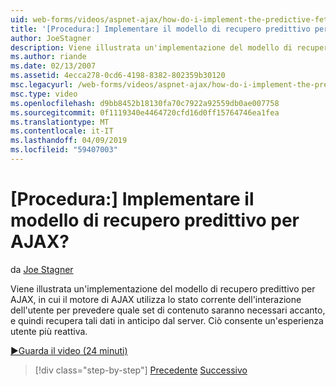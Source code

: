 ```yaml
---
uid: web-forms/videos/aspnet-ajax/how-do-i-implement-the-predictive-fetch-pattern-for-ajax
title: '[Procedura:] Implementare il modello di recupero predittivo per AJAX? | Microsoft Docs'
author: JoeStagner
description: Viene illustrata un'implementazione del modello di recupero predittivo per AJAX, in cui il motore di AJAX utilizza lo stato corrente dell'interazione dell'utente per stimare eriore a...
ms.author: riande
ms.date: 02/13/2007
ms.assetid: 4ecca278-0cd6-4198-8382-802359b30120
msc.legacyurl: /web-forms/videos/aspnet-ajax/how-do-i-implement-the-predictive-fetch-pattern-for-ajax
msc.type: video
ms.openlocfilehash: d9bb8452b18130fa70c7922a92559db0ae007758
ms.sourcegitcommit: 0f1119340e4464720cfd16d0ff15764746ea1fea
ms.translationtype: MT
ms.contentlocale: it-IT
ms.lasthandoff: 04/09/2019
ms.locfileid: "59407003"
---
```

# <a name="how-do-i-implement-the-predictive-fetch-pattern-for-ajax"></a>[Procedura:] Implementare il modello di recupero predittivo per AJAX?

da [Joe Stagner](https://github.com/JoeStagner)

Viene illustrata un'implementazione del modello di recupero predittivo per AJAX, in cui il motore di AJAX utilizza lo stato corrente dell'interazione dell'utente per prevedere quale set di contenuto saranno necessari accanto, e quindi recupera tali dati in anticipo dal server. Ciò consente un'esperienza utente più reattiva.

[&#9654;Guarda il video (24 minuti)](https://channel9.msdn.com/Blogs/ASP-NET-Site-Videos/how-do-i-implement-the-predictive-fetch-pattern-for-ajax)

> [!div class="step-by-step"]
> [Precedente](how-do-i-use-the-aspnet-ajax-timer-control.md)
> [Successivo](how-do-i-implement-the-ajax-paging-pattern.md)
